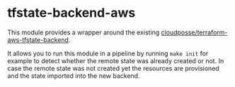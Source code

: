 # tfstate-backend-aws

This module provides a wrapper around the existing [cloudposse/terraform-aws-tfstate-backend](https://github.com/cloudposse/terraform-aws-tfstate-backend).

It allows you to run this module in a pipeline by running `make init` for example to detect whether the remote state was already created or not.
In case the remote state was not created yet the resources are provisioned and the state imported into the new backend.